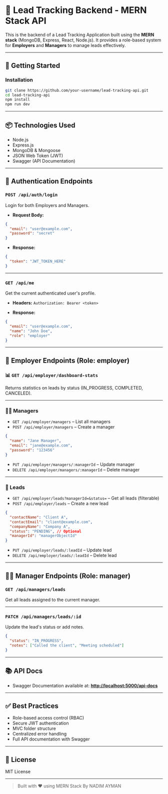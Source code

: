 
# 📘 Lead Tracking Backend - MERN Stack API

This is the backend of a Lead Tracking Application built using the **MERN stack** (MongoDB, Express, React, Node.js). It provides a role-based system for **Employers** and **Managers** to manage leads effectively.

---

## 🚀 Getting Started

### Installation

```bash
git clone https://github.com/your-username/lead-tracking-api.git
cd lead-tracking-api
npm install
npm run dev
```

---

## 📦 Technologies Used

- Node.js
- Express.js
- MongoDB & Mongoose
- JSON Web Token (JWT)
- Swagger (API Documentation)

---

## 🔐 Authentication Endpoints

### `POST /api/auth/login`

Login for both Employers and Managers.

- **Request Body:**
```json
{
  "email": "user@example.com",
  "password": "secret"
}
```

- **Response:**
```json
{
  "token": "JWT_TOKEN_HERE"
}
```

---

### `GET /api/me`

Get the current authenticated user's profile.

- **Headers:**
  `Authorization: Bearer <token>`

- **Response:**
```json
{
  "email": "user@example.com",
  "name": "John Doe",
  "role": "employer"
}
```

---

## 👤 Employer Endpoints (Role: employer)

### 📊 `GET /api/employer/dashboard-stats`

Returns statistics on leads by status (IN_PROGRESS, COMPLETED, CANCELED).

---

### 👨‍💼 Managers

- `GET /api/employer/managers` – List all managers
- `POST /api/employer/managers` – Create a manager

```json
{
  "name": "Jane Manager",
  "email": "jane@example.com",
  "password": "123456"
}
```

- `PUT /api/employer/managers/:managerId` – Update manager
- `DELETE /api/employer/managers/:managerId` – Delete manager

---

### 🧾 Leads

- `GET /api/employer/leads?managerId=&status=` – Get all leads (filterable)
- `POST /api/employer/leads` – Create a new lead

```json
{
  "contactName": "Client A",
  "contactEmail": "client@example.com",
  "companyName": "Company A",
  "status": "PENDING", // Optional
  "managerId": "managerObjectId"
}
```

- `PUT /api/employer/leads/:leadId` – Update lead
- `DELETE /api/employer/leads/:leadId` – Delete lead

---

## 🧑‍💼 Manager Endpoints (Role: manager)

### `GET /api/managers/leads`

Get all leads assigned to the current manager.

---

### `PATCH /api/managers/leads/:id`

Update the lead's status or add notes.

```json
{
  "status": "IN_PROGRESS",
  "notes": ["Called the client", "Meeting scheduled"]
}
```

---

## 📚 API Docs

- Swagger Documentation available at:
  **[http://localhost:5000/api-docs](http://localhost:5000/api-docs)**

---

## ✅ Best Practices

- Role-based access control (RBAC)
- Secure JWT authentication
- MVC folder structure
- Centralized error handling
- Full API documentation with Swagger

---

## 📄 License

MIT License

---

> Built with ❤️ using MERN Stack By NADIM AYMAN
